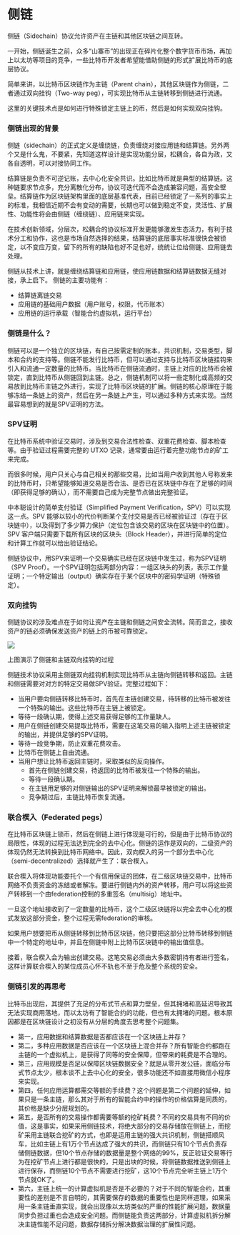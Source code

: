 # 侧链

侧链（Sidechain）协议允许资产在主链和其他区块链之间互转。

一开始，侧链诞生之前，众多“山寨币”的出现正在碎片化整个数字货币市场，再加上以太坊等项目的竞争，一些比特币开发者希望能借助侧链的形式扩展比特币的底层协议。

简单来讲，以比特币区块链作为主链（Parent chain），其他区块链作为侧链，二者通过双向挂钩（Two-way peg），可实现比特币从主链转移到侧链进行流通。

这里的关键技术点是如何进行特殊锁定主链上的币，然后是如何实现双向挂钩。

### 侧链出现的背景

侧链（sidechain）的正式定义是缠绕链，负责缠绕对接应用链和结算链。另外两个又是什么鬼，不要紧，先知道这样设计是实现功能分层，松耦合，各自为政，又各自透明，可以对接协同工作。

结算链是负责不可逆记账，去中心化安全共识。比如比特币就是典型的结算链。这种链要求节点多，充分离散化分布，协议可迭代而不会造成兼容问题，高安全壁垒。结算链作为区块链架构里面的底层基准代表，目前已经锁定了一系列的事实上的标准，我相信近期不会有变动的需要，长期也可以做到稳定不变，灵活性、扩展性、功能性将会由侧链（缠绕链）、应用链来实现。

在技术创新领域，分层次，松耦合的协议标准开发更能够激发生态活力，有利于技术分工和协作，这也是市场自然选择的结果，结算链的底层事实标准很快会被锁定，以不变应万变，留下的所有的缺陷也好不足也好，统统让位给侧链、应用链去处理。

侧链从技术上讲，就是缠绕结算链和应用链，使应用链数据和结算链数据无缝对接，承上启下。
侧链的主要功能有：

- 结算链离链交易
- 应用链的基础用户数据（用户账号，权限，代币账本）
- 应用链的运行承载（智能合约虚拟机，运行平台）

### 侧链是什么？

侧链可以是一个独立的区块链，有自己按需定制的账本，共识机制，交易类型，脚本和合约的支持等。侧链不能发行比特币，但可以通过支持与比特币区块链挂钩来引入和流通一定数量的比特币。当比特币在侧链流通时，主链上对应的比特币会被锁定，直到比特币从侧链回到主链。总之，侧链机制可以将一些定制化或高频的交易放到比特币主链之外进行，实现了比特币区块链的扩展。侧链的核心原理在于能够冻结一条链上的资产，然后在另一条链上产生，可以通过多种方式来实现。当然最容易想到的就是SPV证明的方法。

### SPV证明

在比特币系统中验证交易时，涉及到交易合法性检查、双重花费检查、脚本检查等。由于验证过程需要完整的 UTXO 记录，通常要由运行着完整功能节点的矿工来完成。

而很多时候，用户只关心与自己相关的那些交易，比如当用户收到其他人号称发来的比特币时，只希望能够知道交易是否合法、是否已在区块链中存在了足够的时间（即获得足够的确认），而不需要自己成为完整节点做出完整验证。

中本聪设计的简单支付验证（Simplified Payment Verification，SPV）可以实现这一点。SPV 能够以较小的代价判断某个支付交易是否已经被验证过（存在于区块链中），以及得到了多少算力保护（定位包含该交易的区块在区块链中的位置）。SPV 客户端只需要下载所有区块的区块头（Block Header），并进行简单的定位和计算工作就可以给出验证结论。

侧链协议中，用SPV来证明一个交易确实已经在区块链中发生过，称为SPV证明（SPV Proof）。一个SPV证明包括两部分内容：一组区块头的列表，表示工作量证明；一个特定输出（output）确实存在于某个区块中的密码学证明（特殊锁定）。

### 双向挂钩

侧链协议的涉及难点在于如何让资产在主链和侧链之间安全流转。简而言之，接收资产的链必须确保发送资产的链上的币被可靠锁定。

![](https://yeasy.gitbooks.io/blockchain_guide/content/bitcoin/_images/sidechain_workflow.png)

上图演示了侧链和主链双向挂钩的过程

侧链技术协议采用主侧链双向挂钩机制实现比特币从主链向侧链转移和返回。主链和侧链需要对对方的特定交易做SPV验证。完整过程如下：

- 当用户要向侧链转移比特币时，首先在主链创建交易，待转移的比特币被发往一个特殊的输出。这些比特币在主链上被锁定。
- 等待一段确认期，使得上述交易获得足够的工作量缺人。
- 用户在侧链创建交易提取比特币，需要在这笔交易的输入指明上述主链被锁定的输出，并提供足够的SPV证明。
- 等待一段竞争期，防止双重花费攻击。
- 比特币在侧链上自由流通。
- 当用户想让比特币返回主链时，采取类似的反向操作。
	- 首先在侧链创建交易，待返回的比特币被发往一个特殊的输出。
	- 等待一段确认期。
	- 在主链用足够的对侧链输出的SPV证明来解锁最早被锁定的输出。
	- 竞争期过后，主链比特币恢复流通。

### 联合楔入（Federated pegs）

在比特币区块链上锁币，然后在侧链上进行体现是可行的，但是由于比特币协议的局限性，体现的过程无法达到完全的去中心化。侧链的运作是双向的，二级资产的体现仍然无法转换到比特币网络中。因此，双向楔入的另一个部分去中心化（semi-decentralized）选择就产生了：联合楔入。

联合楔入将体现功能委托个一个有信用保证的团体，在二级区块链交易中，比特币网络不负责资金的冻结或者解冻。要进行侧链内外的资产转移，用户可以将这些资产转移到一个由federation控制的多重签名（multisig）地址中。

一旦这个地址接收到了一定数量的比特币，这个二级区块链将以完全去中心化的模式发放这部分资金，整个过程无需federation的审核。

如果用户想要把币从侧链转移到比特币区块链，他只要把这部分比特币转移到侧链中一个特定的地址中，并且在侧链中附上比特币区块链中的输出值信息。

接着，联合楔入会为输出创建交易。这笔交易必须由大多数密钥持有者进行签名，这样计算联合楔入的某位成员心怀不轨也不至于危及整个系统的安全。

### 侧链引发的再思考

比特币出现后，其提供了充足的分布式节点和算力壁垒，但其拥堵和高延迟导致其无法实现商用落地，而以太坊有了智能合约的功能，但也有太拥堵的问题。根本原因都是在区块链设计之初没有从分层的角度去思考整个问题集。

- 第一，应用数据和结算数据是否都应该在一个区块链上并存？
- 第二，多种应用数据是否应该在一个区块链上混合并存？所有智能合约都跑在主链的一个虚拟机上，是获得了同等的安全保障，但带来的耗费是不合理的。
- 第三，应用规模是否足以保障区块链数据安全？就是从零开发公链，面临分布式节点太少，根本谈不上去中心化的安全，很多功能还不如直接用微信小程序来实现。
- 第四，任何应用运算都需交等额的手续费？这个问题是第二个问题的延伸，如果只是一条主链，那么其对于所有的智能合约中的操作的价格估算是同质的，其价格是缺少分层规划的。
- 第五，是否所有的交易操作都需要等额的挖矿耗费？不同的交易具有不同的价值，这是事实，如果采用侧链技术，将绝大部分的交易存储放在侧链上，而挖矿采用主链联合挖矿的方式，也即是运用主链的强大共识机制，侧链搭顺风车，比如主链上有1万个节点达成了强大的共识，而侧链只有10个节点负责存储侧链数据，但10个节点存储的数据量是整个网络的99%，反正验证交易等行为在挖矿节点上进行都是很快的，只是出块的时候，将侧链数据推送到侧链上进行保存，而侧链10个节点不需要进行挖矿，这10个节点完全听主链上1万个节点就OK了。
- 第六，主链上统一的计算虚拟机是否是不必要的？对于不同的智能合约，其重要性的差别是不言自明的，其需要保存的数据的重要性也是同样道理，如果采用一条主链垂直实现，就会出现像以太坊类似的严重的性能扩展问题，数据量同步负担过重也会造成安全问题。而侧链能负责这两部分，计算虚拟机拆分解决主链性能不足问题，数据存储拆分解决数据治理的扩展性问题。



